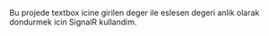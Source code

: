 Bu projede textbox icine girilen deger ile eslesen degeri anlik olarak dondurmek icin SignalR kullandim.
